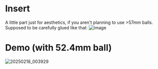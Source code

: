# Insert

A little part just for aesthetics, if you aren't planning to use >57mm balls. \
Supposed to be carefully glued like that:
![image](https://github.com/user-attachments/assets/fe4bce44-45b6-4c9f-8201-1b5abfcd5d60)

# Demo (with 52.4mm ball)

![20250218_003929](https://github.com/user-attachments/assets/5c2754ba-ee1f-497b-ac9f-bbb0b0ed39ce)

